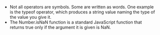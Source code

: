 * Not all operators are symbols. Some are written as words. One example is the typeof operator, which produces a string value naming the type of the value you give it.
* The Number.isNaN function is a standard JavaScript function that returns true only if the argument it is given is NaN.
